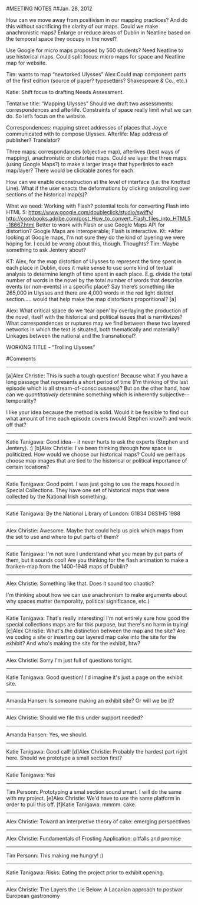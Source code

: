 #MEETING NOTES
##Jan. 28, 2012


How can we move away from positivism in our mapping practices?
        And do this without sacrificing the clarity of our maps.
Could we make anachronistic maps?
Enlarge or reduce areas of Dublin in Neatline based on the temporal space they occupy in the novel?


Use Google for micro maps proposed by 560 students?
Need Neatline to use historical maps.
Could split focus: micro maps for space and Neatline map for website.


Tim: wants to map “newtorked Ulysses”
Alex:Could map component parts of the first edition (source of paper? typesetters? Shakespeare & Co., etc.)


Katie: Shift focus to drafting Needs Assessment.


Tentative title: “Mapping Ulysses”
Should we draft two assessments: correspondences and afterlife.
Constraints of space really limit what we can do. So let’s focus on the website.


Correspondences: mapping street addresses of places that Joyce communicated with to compose Ulysses.
Afterlife: Map address of publisher? Translator?


Three maps: correspondances (objective map), afterlives (best ways of mapping), anachronistic or distorted maps. Could we layer the three maps (using Google Maps?) to make a larger image that hyperlinks to each map/layer? There would be clickable zones for each.


How can we enable deconstruction at the level of interface (i.e. the Knotted Line). What if the user enacts the deformations by clicking on/scrolling over sections of the historical map(s)?


What we need: Working with Flash?
        potential tools for converting Flash into HTML 5:
        https://www.google.com/doubleclick/studio/swiffy/ 
        http://cookbooks.adobe.com/post_How_to_convert_Flash_files_into_HTML5-18667.html 
Better to work with Flash or use Google Maps API for distortion?
Google Maps are interoperable; Flash is interactive.
Kt: *After looking at Google maps, I’m not sure they do the kind of layering we were hoping for. I could be wrong about this, though. Thoughts? 
Tim: Maybe something to ask Jentery about?


KT: Alex, for the map distortion of Ulysses to represent the time spent in each place in Dublin, does it make sense to use some kind of textual analysis to determine length of time spent in each place. E.g. divide the total number of words in the novel by the total number of words that describe events (or non-events) in a specific place? Say there’s something like 265,000 in Ulysses and there are 4,000 words in the red light district section..... would that help make the map distortions proporitional? [a]


Alex: What critical space do we ‘tear open’ by overlaying the production of the novel, itself with the historical and political issues that is narritivizes? What correspondences or ruptures may we find between these two layered networks in which the text is situated, both thematically and materially? Linkages between the national and the transnational?

WORKING TITLE - “Trolling Ulysses”

#Comments
________________
[a]Alex Christie:
This is such a tough question! Because what if you have a long passage that represents a short period of time (I'm thinking of the last episode which is all stream-of-consciousness)? But on the other hand, how can we *quantitatively* determine something which is inherently subjective--temporality?


I like your idea because the method is solid. Would it be feasible to find out what amount of time each episode covers (would Stephen know?) and work off that?
________________
Katie Tanigawa:
Good idea-- it never hurts to ask the experts (Stephen and Jentery). :)
[b]Alex Christie:
I've been thinking through how space is politicized. How would we choose our historical maps? Could we perhaps choose map images that are tied to the historical or political importance of certain locations?
________________
Katie Tanigawa:
Good point. I was just going to use the maps housed in Special Collections. They have one set of historical maps that were collected by the National Irish something.
________________
Katie Tanigawa:
By the National Library of London: G1834 D8S1H5 1988
________________
Alex Christie:
Awesome. Maybe that could help us pick which maps from the set to use and where to put parts of them?
________________
Katie Tanigawa:
I'm not sure I understand what you mean by put parts of them, but it sounds cool! Are you thinking for the flash animation to make a franken-map from the 1400-1948 maps of Dublin?
________________
Alex Christie:
Something like that. Does it sound too chaotic?


I'm thinking about how we can use anachronism to make arguments about why spaces matter (temporality, political significance, etc.)
________________
Katie Tanigawa:
That's really interesting! I'm not entirely sure how good the special collections maps are for this purpose, but there's no harm in trying!
[c]Alex Christie:
What's the distinction between the map and the site? Are we coding a site or inserting our layered map cake into the site for the exhibit? And who's making the site for the exhibit, btw?
________________
Alex Christie:
Sorry I'm just full of questions tonight.
________________
Katie Tanigawa:
Good question! I'd imagine it's just a page on the exhibit site.
________________
Amanda Hansen:
Is someone making an exhibit site? Or will we be it?
________________
Alex Christie:
Should we file this under support needed?
________________
Amanda Hansen:
Yes, we should.
________________
Katie Tanigawa:
Good call!
[d]Alex Christie:
Probably the hardest part right here. Should we prototype a small section first?
________________
Katie Tanigawa:
Yes
________________
Tim Personn:
Prototyping a smal section sound smart. I will do the same with my project.
[e]Alex Christie:
We'd have to use the same platform in order to pull this off.
[f]Katie Tanigawa:
mmmm. cake.
________________
Alex Christie:
Toward an interpretive theory of cake: emerging perspectives
________________
Alex Christie:
Fundamentals of Frosting Application: pitfalls and promise
________________
Tim Personn:
This making me hungry! :)
________________
Katie Tanigawa:
Risks: Eating the project prior to exhibit opening.
________________
Alex Christie:
The Layers the Lie Below: A Lacanian approach to postwar European gastronomy